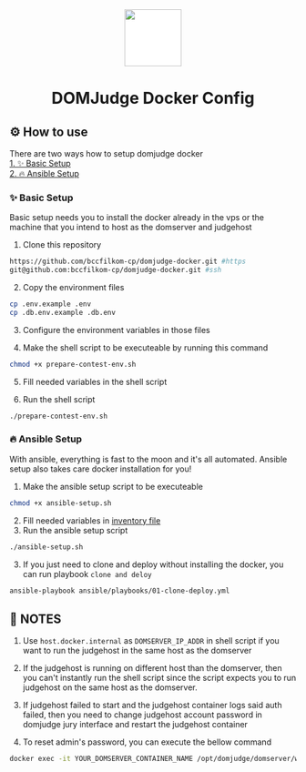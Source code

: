 <div align="center">
<img src="https://www.domjudge.org/DOMjudgelogo.svg" width="100px" style="background-color:white;">
<h1>DOMJudge Docker Config</h1>
</div>

## ⚙️ How to use

There are two ways how to setup domjudge docker   
[1. ✨ Basic Setup](#-basic-setup)   
[2. 🔥 Ansible Setup](#-ansible-setup)

### ✨ Basic Setup

Basic setup needs you to install the docker already in the vps or the machine that you intend to host as the domserver and judgehost

1. Clone this repository
```zsh
https://github.com/bccfilkom-cp/domjudge-docker.git #https
git@github.com:bccfilkom-cp/domjudge-docker.git #ssh
```

2. Copy the environment files
```zsh
cp .env.example .env
cp .db.env.example .db.env  
```

3. Configure the environment variables in those files

4. Make the shell script to be executeable by running this command

```zsh
chmod +x prepare-contest-env.sh
```

5. Fill needed variables in the shell script

6. Run the shell script
```zsh
./prepare-contest-env.sh
```
### 🔥 Ansible Setup
With ansible, everything is fast to the moon and it's all automated. Ansible setup also takes care docker installation for you!

1. Make the ansible setup script to be executeable
```zsh
chmod +x ansible-setup.sh
```
2. Fill needed variables in [inventory file](./ansible/inventory)
2. Run the ansible setup script
```zsh
./ansible-setup.sh
```
3. If you just need to clone and deploy without installing the docker, you can run playbook ```clone and deloy```
```zsh
ansible-playbook ansible/playbooks/01-clone-deploy.yml
```

## 📝 NOTES
1. Use ```host.docker.internal``` as ```DOMSERVER_IP_ADDR``` in shell script if you want to run the judgehost in the same host as the domserver

2. If the judgehost is running on different host than the domserver, then you can't instantly run the shell script since the script expects you to run judgehost on the same host as the domserver.

3. If judgehost failed to start and the judgehost container logs said auth failed, then you need to change judgehost account password in domjudge jury interface and restart the judgehost container

4. To reset admin's password, you can execute the bellow command
```zsh
docker exec -it YOUR_DOMSERVER_CONTAINER_NAME /opt/domjudge/domserver/webapp/bin/console domjudge:reset-user-password admin
```


